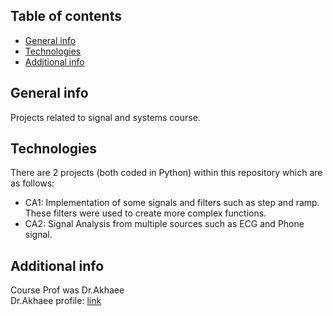 ## Table of contents
* [General info](#general-info)
* [Technologies](#technologies)
* [Additional info](#add-info)


## General info
Projects related to signal and systems course.
	
## Technologies
There are 2 projects (both coded in Python) within this repository which are as follows:
* CA1: Implementation of some signals and filters such as step and ramp. These filters were used to create more complex functions.
* CA2: Signal Analysis from multiple sources such as ECG and Phone signal.


## Additional info
Course Prof was Dr.Akhaee\
 Dr.Akhaee profile: [link](https://ece.ut.ac.ir/~akhaee)

